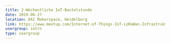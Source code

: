 ```yaml
---
title: 2-Wöchentliche IoT-Bastelstunde
date: 2019-06-27
location: DAI Makerspace, Heidelberg
link: https://www.meetup.com/Internet-of-Things-IoT-LoRaWan-Infrastruktur-4-RheinNeckar/events/htcqhqyzjbkc/
usergroup: iotrn
type: usergroup
---
```


